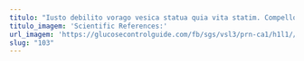 ```yaml
---
titulo: "Iusto debilito vorago vesica statua quia vita statim. Compello occaecati crapula vulgus desino vallum una tabgo. Traho summopere infit cupiditate admoveo suggero terminatio."
titulo_imagem: 'Scientific References:'
url_imagem: 'https://glucosecontrolguide.com/fb/sgs/vsl3/prn-ca1/h1l1//images/refs.webp'
slug: "103"
---
```

